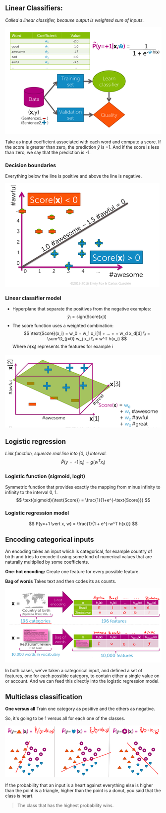 ## Linear Classifiers:
*Called a linear classifier, because output is weighted sum of inputs.*

![Classifier](img/Classifier.png)

Take as input coefficient associated with each word and compute a score. If the score is greater than zero, the prediction $\hat{y}$ is +1. And if the score is less than zero, we say that the prediction is -1.

### Decision boundaries
Everything below the line is positive and above the line is negative.

![Decision Boundaries](img/DecisionBoundaries.png)

### Linear classifier model
- Hyperplane that separate the positives from the negative examples:
$$
\hat{y}_i = \text{sign}(\text{Score}(x_i))
$$
- The score function uses a weighted combination:
$$
\text{Score}(x_i) = w_0 + w_1 x_i[1] + ... + + w_d x_d[d] \\
= \sum^D_{j=0} w_j x_i \\
= w^T h(x_i)
$$
Where $h(\mathbf{x}_i)$ represents the features for example $i$

![Linear Classifier Model](img/LinearClassifierModel.png)

## Logistic regression
*Link function, squeeze real line into [0, 1] interval.*
$$
\hat{P}(y=+1 \vert x_i) = g(w^T x_i)
$$

### Logistic function (sigmoid, logit)
Symmetric function that provides exactly the mapping from minus infinity to infinity to the interval 0, 1.
$$
\text{sigmoid}(\text{Score}) = \frac{1}{1+e^{-\text{Score}}}
$$

### Logistic regression model
$$
P(y=+1 \vert x, w) = \frac{1}{1 + e^{-w^T h(x)}}
$$

## Encoding categorical inputs
An encoding takes an input which is categorical, for example country of birth and tries to encode it using some kind of numerical values that are naturally multiplied by some coefficients.

**One-hot encoding:**
Create one feature for every possible feature.

**Bag of words**
Takes text and then codes its as counts.

![Encoding](img/Encoding.png)

In both cases, we've taken a categorical input, and defined a set of features, one for each possible category, to contain either a single value on or account. And we can feed this directly into the logistic regression model.

## Multiclass classification
**One versus all**
Train one category as positive and the others as negative.

So, it's going to be 1 versus all for each one of the classes.

![One Versus All](img/OneVersusAll.png)


If the probability that an input is a heart against everything else is higher than the point is a triangle, higher than the point is a donut, you said that the class is heart.

> The class that has the highest probability wins.
